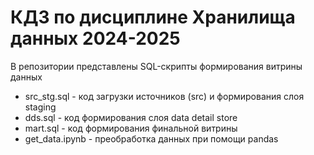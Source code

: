 # КДЗ по дисциплине Хранилища данных 2024-2025

В репозитории представлены SQL-скрипты формирования витрины данных
* src_stg.sql - код загрузки источников (src) и формирования слоя staging
* dds.sql - код формирования слоя data detail store
* mart.sql - код формирования финальной витрины
* get_data.ipynb - преобработка данных при помощи pandas
